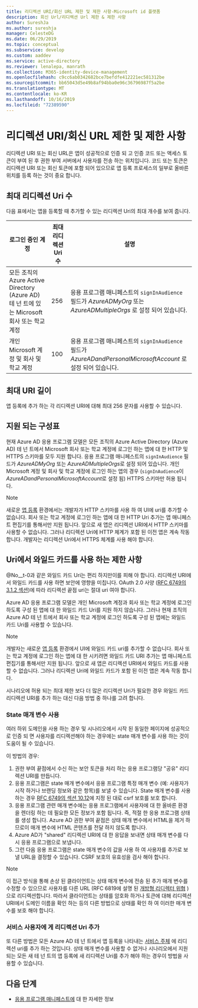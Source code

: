 ```yaml
---
title: 리디렉션 URI/회신 URL 제한 및 제한 사항-Microsoft id 플랫폼
description: 회신 Url/리디렉션 Url 제한 & 제한 사항
author: SureshJa
ms.author: sureshja
manager: CelesteDG
ms.date: 06/29/2019
ms.topic: conceptual
ms.subservice: develop
ms.custom: aaddev
ms.service: active-directory
ms.reviewer: lenalepa, manrath
ms.collection: M365-identity-device-management
ms.openlocfilehash: c9cc6ab0342682bce7befdfe412221ec581312be
ms.sourcegitcommit: bb65043d5e49b8af94bba0e96c36796987f5a2be
ms.translationtype: MT
ms.contentlocale: ko-KR
ms.lasthandoff: 10/16/2019
ms.locfileid: "72389590"
---
```

# <a name="redirect-urireply-url-restrictions-and-limitations"></a>리디렉션 URI/회신 URL 제한 및 제한 사항

리디렉션 URI 또는 회신 URL은 앱이 성공적으로 인증 되 고 인증 코드 또는 액세스 토큰이 부여 된 후 권한 부여 서버에서 사용자를 전송 하는 위치입니다. 코드 또는 토큰은 리디렉션 URI 또는 회신 토큰에 포함 되어 있으므로 앱 등록 프로세스의 일부로 올바른 위치를 등록 하는 것이 중요 합니다.

## <a name="maximum-number-of-redirect-uris"></a>최대 리디렉션 Uri 수

다음 표에서는 앱을 등록할 때 추가할 수 있는 리디렉션 Uri의 최대 개수를 보여 줍니다.

| 로그인 중인 계정 | 최대 리디렉션 Uri 수 | 설명 |
|--------------------------|---------------------------------|-------------|
| 모든 조직의 Azure Active Directory (Azure AD) 테 넌 트에 있는 Microsoft 회사 또는 학교 계정 | 256 | 응용 프로그램 매니페스트의 `signInAudience` 필드가 *AzureADMyOrg* 또는 *AzureADMultipleOrgs* 로 설정 되어 있습니다. |
| 개인 Microsoft 계정 및 회사 및 학교 계정 | 100 | 응용 프로그램 매니페스트의 `signInAudience` 필드가 *AzureADandPersonalMicrosoftAccount* 로 설정 되어 있습니다. |

## <a name="maximum-uri-length"></a>최대 URI 길이

앱 등록에 추가 하는 각 리디렉션 URI에 대해 최대 256 문자를 사용할 수 있습니다.

## <a name="supported-schemes"></a>지원 되는 구성표
현재 Azure AD 응용 프로그램 모델은 모든 조직의 Azure Active Directory (Azure AD) 테 넌 트에서 Microsoft 회사 또는 학교 계정에 로그인 하는 앱에 대 한 HTTP 및 HTTPS 스키마를 모두 지원 합니다. 응용 프로그램 매니페스트의 `signInAudience` 필드가 *AzureADMyOrg* 또는 *AzureADMultipleOrgs*로 설정 되어 있습니다. 개인 Microsoft 계정 및 회사 및 학교 계정에 로그인 하는 앱의 경우 (`signInAudience`이 *AzureADandPersonalMicrosoftAccount*로 설정 됨) HTTPS 스키마만 허용 됩니다.

> [!NOTE]
> 새로운 [앱 등록](https://go.microsoft.com/fwlink/?linkid=2083908) 환경에서는 개발자가 HTTP 스키마를 사용 하 여 UI에 uri를 추가할 수 없습니다. 회사 또는 학교 계정에 로그인 하는 앱에 대 한 HTTP Uri 추가는 앱 매니페스트 편집기를 통해서만 지원 됩니다. 앞으로 새 앱은 리디렉션 URI에서 HTTP 스키마를 사용할 수 없습니다. 그러나 리디렉션 Uri에 HTTP 체계가 포함 된 이전 앱은 계속 작동 합니다. 개발자는 리디렉션 Uri에서 HTTPS 체계를 사용 해야 합니다.

## <a name="restrictions-using-a-wildcard-in-uris"></a>Uri에서 와일드 카드를 사용 하는 제한 사항

@No__t-0과 같은 와일드 카드 Uri는 편리 하지만이를 피해 야 합니다. 리디렉션 URI에서 와일드 카드를 사용 하면 보안에 영향을 미칩니다. OAuth 2.0 사양 ([RFC 6749의 3.1.2 섹션](https://tools.ietf.org/html/rfc6749#section-3.1.2))에 따라 리디렉션 끝점 uri는 절대 uri 여야 합니다. 

Azure AD 응용 프로그램 모델은 개인 Microsoft 계정과 회사 또는 학교 계정에 로그인 하도록 구성 된 앱에 대 한 와일드 카드 Uri를 지원 하지 않습니다. 그러나 현재 조직의 Azure AD 테 넌 트에서 회사 또는 학교 계정에 로그인 하도록 구성 된 앱에는 와일드 카드 Uri를 사용할 수 있습니다. 
 
> [!NOTE]
> 개발자는 새로운 [앱 등록](https://go.microsoft.com/fwlink/?linkid=2083908) 환경에서 UI에 와일드 카드 uri를 추가할 수 없습니다. 회사 또는 학교 계정에 로그인 하는 앱에 대 한 시키려면 와일드 카드 URI 추가는 앱 매니페스트 편집기를 통해서만 지원 됩니다. 앞으로 새 앱은 리디렉션 URI에서 와일드 카드를 사용할 수 없습니다. 그러나 리디렉션 Uri에 와일드 카드가 포함 된 이전 앱은 계속 작동 합니다.

시나리오에 허용 되는 최대 제한 보다 더 많은 리디렉션 Uri가 필요한 경우 와일드 카드 리디렉션 URI를 추가 하는 대신 다음 방법 중 하나를 고려 합니다.

### <a name="use-a-state-parameter"></a>State 매개 변수 사용

여러 하위 도메인을 사용 하는 경우 및 시나리오에서 시작 된 동일한 페이지에 성공적으로 인증 되 면 사용자를 리디렉션해야 하는 경우에는 state 매개 변수를 사용 하는 것이 도움이 될 수 있습니다. 

이 방법의 경우:

1. 권한 부여 끝점에서 수신 하는 보안 토큰을 처리 하는 응용 프로그램당 "공유" 리디렉션 URI를 만듭니다.
1. 응용 프로그램은 state 매개 변수에서 응용 프로그램 특정 매개 변수 (예: 사용자가 시작 하거나 브랜딩 정보와 같은 항목)를 보낼 수 있습니다. State 매개 변수를 사용 하는 경우 [RFC 6749의 섹션 10.12](https://tools.ietf.org/html/rfc6749#section-10.12)에 지정 된 대로 csrf 보호를 보호 합니다. 
1. 응용 프로그램 관련 매개 변수에는 응용 프로그램에서 사용자에 대 한 올바른 환경을 렌더링 하는 데 필요한 모든 정보가 포함 됩니다. 즉, 적절 한 응용 프로그램 상태를 생성 합니다. Azure AD 권한 부여 끝점은 상태 매개 변수에서 HTML을 제거 하므로이 매개 변수에 HTML 콘텐츠를 전달 하지 않도록 합니다.
1. Azure AD가 "shared" 리디렉션 URI에 대 한 응답을 보내면 상태 매개 변수를 다시 응용 프로그램으로 보냅니다.
1. 그런 다음 응용 프로그램은 state 매개 변수의 값을 사용 하 여 사용자를 추가로 보낼 URL을 결정할 수 있습니다. CSRF 보호의 유효성을 검사 해야 합니다.

> [!NOTE]
> 이 접근 방식을 통해 손상 된 클라이언트는 상태 매개 변수에 전송 된 추가 매개 변수를 수정할 수 있으므로 사용자를 다른 URL (RFC 6819에 설명 된 [개방형 리디렉터 위협](https://tools.ietf.org/html/rfc6819#section-4.2.4) )으로 리디렉션합니다. 따라서 클라이언트는 상태를 암호화 하거나 토큰에 대해 리디렉션 URI에서 도메인 이름을 확인 하는 등의 다른 방법으로 상태를 확인 하 여 이러한 매개 변수를 보호 해야 합니다.

### <a name="add-redirect-uris-to-service-principals"></a>서비스 사용자에 게 리디렉션 Uri 추가

또 다른 방법은 모든 Azure AD 테 넌 트에서 앱 등록을 나타내는 [서비스 주체](app-objects-and-service-principals.md#application-and-service-principal-relationship) 에 리디렉션 uri를 추가 하는 것입니다. 상태 매개 변수를 사용할 수 없거나 시나리오에서 지원 되는 모든 새 테 넌 트의 앱 등록에 새 리디렉션 Uri를 추가 해야 하는 경우이 방법을 사용할 수 있습니다. 

## <a name="next-steps"></a>다음 단계

- [응용 프로그램 매니페스트에](reference-app-manifest.md) 대 한 자세한 정보
